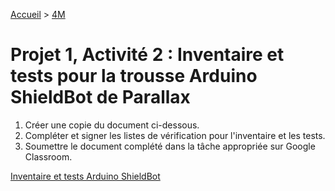 [Accueil](./index.md) > [4M](./acceuil4M.md)

# Projet 1, Activité 2 : Inventaire et tests pour la trousse Arduino ShieldBot de Parallax

1. Créer une copie du document ci-dessous.
1. Compléter et signer les listes de vérification pour l'inventaire et les tests.
1. Soumettre le document complété dans la tâche appropriée sur Google Classroom.

[Inventaire et tests Arduino ShieldBot](https://docs.google.com/document/d/1RXLzXo7DcGPgY_i9PaLlQTom71b5FBxagLqJcV12IxY/view)
